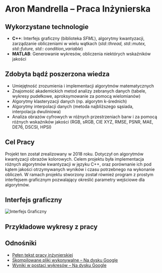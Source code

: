 # Aron Mandrella – Praca Inżynierska
## Wykorzystane technologie
* **C++**: Interfejs graficzny (biblioteka *SFML*), algorytmy kwantyzacji, zarządzanie obliczeniami w wielu wątkach (*std::thread, std::mutex, std::future, std:: condition_variable*)
* **MATLAB**: Generowanie wykresów, obliczenia niektórych wskaźników jakości
## Zdobyta bądź poszerzona wiedza
* Umiejętność zrozumienia i implementacji algorytmów matematycznych
* Znajomość akademickich metod analizy zebranych danych (tabele, wykresy pudełkowe, aproksymowanie za pomocą wielomianów)
* Algorytmy klasteryzacji danych (np. algorytm k-średnich)
* Algorytmy interpolacji danych (metoda najbliższego sąsiada, interpolacja dwuliniowa)
* Analiza obrazów cyfrowych w różnych przestrzeniach barw i za pomocą różnych wskaźników jakości (RGB, sRGB, CIE XYZ, RMSE, PSNR, MAE, DE76, DSCSI, HPSI)
## Cel Pracy
Projekt ten został zrealizowany w 2018 roku. Dotyczył on algorytmów kwantyzacji obrazów kolorowych. Celem projektu była implementacja różnych algorytmów kwantyzacji w języku C++, oraz porównanie ich pod kątem jakości otrzymywanych wyników i czasu potrzebnego na wykonanie obliczeń. W ramach projektu stworzony został również program z prostym interfejsem graficznym pozwalający określić parametry wejściowe dla algorytmów.
## Interfejs graficzny
![Interfejs Graficzny]( https://github.com/am-portfolio/QuantStudio/blob/main/-%20Grafiki%20do%20README/GUI.PNG)
## Przykładowe wykresy z pracy
## Odnośniki
* [Pełen tekst pracy inżynierskiej]( https://github.com/am-portfolio/QuantStudio/blob/main/AMandrella%20-%20Praca%20In%C5%BCynierska.pdf)
* [Skompilowane pliki wykonywalne – Na dysku Google]( https://drive.google.com/drive/folders/16Hysf7HhDtxV9k7uHEaMEohIIJidmaAq?usp=sharing)
* [Wyniki w postaci wykresów – Na dysku Google]( https://drive.google.com/drive/folders/1Vtz8GABDCrWPLk_FXwrDxCHjYdSvlFe3?usp=sharing)
